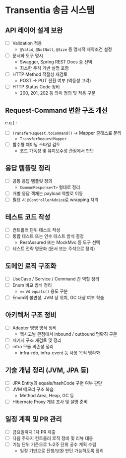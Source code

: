# Transentia 송금 시스템

## API 레이어 설계 보완

- [ ] Validation 적용
  - `@Valid`, `@NotNull`, `@Size` 등 명시적 제약조건 설정
- [ ] 문서화 도구 명시
  - Swagger, Spring REST Docs 중 선택
  - 최소한 주석 기반 설명 포함
- [ ] HTTP Method 적절성 재검토
  - POST → PUT 전환 여부 (멱등성 고려)
- [ ] HTTP Status Code 정비
  - 200, 201, 202 등 의미 정의 및 적용 구분

## Request-Command 변환 구조 개선
e.g ) :
- [ ] `TransferRequest.toCommand()` -> Mapper 클래스로 분리
  - `TransferRequestMapper`
- [ ] 함수형 체이닝 스타일 검토
  - 코드 가독성 및 유지보수성 관점에서 판단

## 응답 템플릿 정리

- [ ] 공통 응답 템플릿 정의
  - `CommonResponse<T>` 형태로 정리
- [ ] 개별 응답 객체는 payload 역할로 이동
- [ ] 필요 시 `@ControllerAdvice`로 wrapping 처리

## 테스트 코드 작성

- [ ] 컨트롤러 단위 테스트 작성
- [ ] 통합 테스트 또는 인수 테스트 방식 결정
  - RestAssured 또는 MockMvc 등 도구 선택
- [ ] 테스트 전략 명문화 (문서 또는 주석으로 정리)

## 도메인 로직 구조화

- [ ] UseCase / Service / Command 간 역할 정리
- [ ] Enum 비교 방식 정리
  - `==` vs `equals()` 용도 구분
- [ ] Enum의 불변성, JVM 상 위치, GC 대상 여부 학습

## 아키텍처 구조 정비

- [ ] Adapter 명명 방식 정비
  - 헥사고날 관점에서 inbound / outbound 명확히 구분
- [ ] 패키지 구조 재검토 및 정리
- [ ] infra 모듈 의존성 정리
  - infra-rdb, infra-event 등 사용 목적 명확화

## 기술 개념 정리 (JVM, JPA 등)

- [ ] JPA Entity의 equals/hashCode 구현 여부 판단
- [ ] JVM 메모리 구조 복습
  - Method Area, Heap, GC 등
- [ ] Hibernate Proxy 개념 조사 및 설명 준비

## 일정 계획 및 PR 관리

- [ ] 금요일까지 1차 PR 제출
- [ ] 다음 주까지 컨트롤러 로직 정비 및 리뷰 대응
- [ ] 기능 단위 기준으로 1~2주 단위 공수 계획 수립
  - 일정 기반으로 진행/보완 판단 가능하도록 정리
